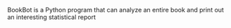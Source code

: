 BookBot is a Python program that can analyze an entire book and print out an interesting statistical report

